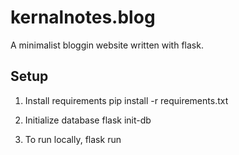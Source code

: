 # kernalnotes.blog
A minimalist bloggin website written with flask.

## Setup
1. Install requirements
    pip install -r requirements.txt

2. Initialize database
    flask init-db

3. To run locally,
    flask run
